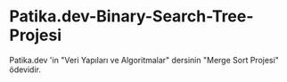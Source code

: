 # Patika.dev-Binary-Search-Tree-Projesi
Patika.dev 'in "Veri Yapıları ve Algoritmalar" dersinin "Merge Sort Projesi" ödevidir.
